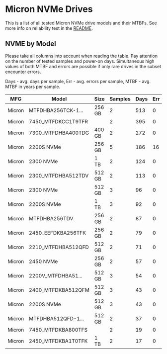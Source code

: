 Micron NVMe Drives
==================

This is a list of all tested Micron NVMe drive models and their MTBFs. See more
info on reliability test in the [README](https://github.com/bsdhw/SMART).

NVME by Model
------------

Please take all columns into account when reading the table. Pay attention on the
number of tested samples and power-on days. Simultaneous high values of both MTBF
and errors are possible if only rare drives in the subset encounter errors.

Days - avg. days per sample,
Err  - avg. errors per sample,
MTBF - avg. MTBF in years per sample.

| MFG       | Model              | Size   | Samples | Days  | Err   | MTBF |
|-----------|--------------------|--------|---------|-------|-------|------|
| Micron    | MTFDHBA256TCK-1... | 256 GB | 2       | 513   | 0     | 1.41   |
| Micron    | 7450_MTFDKCC1T9TFR |        | 2       | 395   | 0     | 1.08   |
| Micron    | 7300_MTFDHBA400TDG | 400 GB | 2       | 272   | 0     | 0.75   |
| Micron    | 2200S NVMe         | 256 GB | 5       | 186   | 16    | 0.36   |
| Micron    | 2300 NVMe          | 1 TB   | 2       | 124   | 0     | 0.34   |
| Micron    | 2300_MTFDHBA512TDV | 512 GB | 2       | 113   | 0     | 0.31   |
| Micron    | 2300 NVMe          | 512 GB | 3       | 96    | 0     | 0.27   |
| Micron    | 2200S NVMe         | 1 TB   | 3       | 92    | 0     | 0.25   |
| Micron    | MTFDHBA256TDV      | 256 GB | 2       | 87    | 0     | 0.24   |
| Micron    | 2450_EEFDKBA256TFK | 256 GB | 2       | 79    | 0     | 0.22   |
| Micron    | 2210_MTFDHBA512QFD | 512 GB | 2       | 71    | 0     | 0.19   |
| Micron    | 2450 NVMe          | 256 GB | 2       | 57    | 0     | 0.16   |
| Micron    | 2200V_MTFDHBA51... | 512 GB | 3       | 54    | 0     | 0.15   |
| Micron    | 2400_MTFDKBA512QFM | 512 GB | 3       | 43    | 0     | 0.12   |
| Micron    | 2200S NVMe         | 512 GB | 3       | 43    | 0     | 0.12   |
| Micron    | MTFDHBA512QFD-1... | 512 GB | 2       | 37    | 0     | 0.10   |
| Micron    | 7450_MTFDKBA800TFS |        | 2       | 19    | 0     | 0.05   |
| Micron    | 2450_MTFDKBA1T0TFK | 1 TB   | 2       | 17    | 0     | 0.05   |
